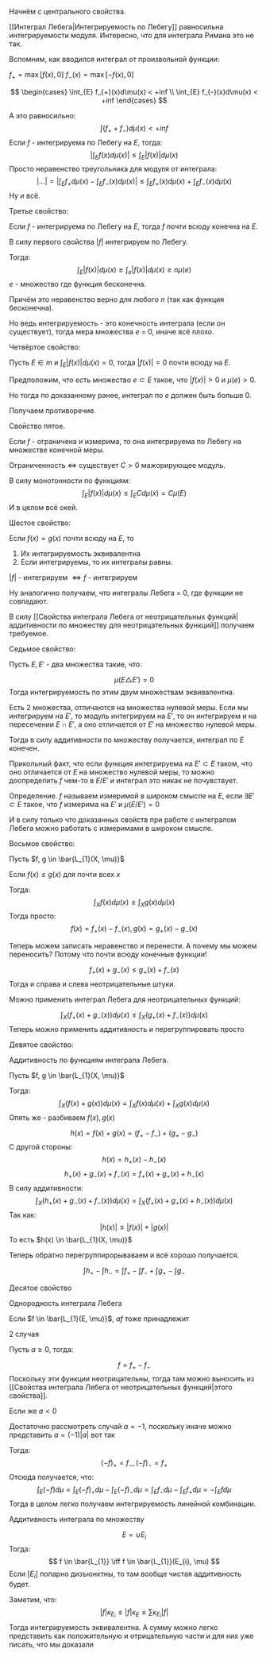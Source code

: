 Начнём с центрального свойства.

[[Интеграл Лебега|Интегрируемость по Лебегу]] равносильна интегрируемости модуля. Интересно, что для интеграла Римана это не так.

Вспомним, как вводился интеграл от произвольной функции:

$f_{+} = \max[f(x), 0]$
$f_{-}(x) = \max[-f(x), 0]$

$$
\begin{cases}
\int_{E} f_{+}(x)d\mu(x) < +inf \\
\int_{E} f_{-}(x)d\mu(x) < +inf
\end{cases}
$$

А это равносильно:
$$
\int (f_{+} + f_{-})d\mu(x) < +inf
$$
Если $f$ - интегрируема по Лебегу на $E$, тогда:
$$
|\int_{E} f(x)d\mu(x)| \leq \int_{E} |f(x)|d\mu(x)
$$
Просто неравенство треугольника для модуля от интеграла:
$$
|...| = |\int_{E} f_{+}d\mu(x) - \int_{E} f_{-}(x)d\mu(x)| \leq \int_{E} f_{+}(x)d\mu(x) + \int_{E} f_{-}(x)d\mu(x)
$$
Ну и всё.

Третье свойство:

Если $f$ - интегрируема по Лебегу на $E$, тогда $f$ почти всюду конечна на $E$.

В силу первого свойства $|f|$ интегрируем по Лебегу.

Тогда:
$$
\int_{E} |f(x)|d\mu(x) \geq \int_{e} |f(x)|d\mu(x) \geq n \mu(e)
$$
$e$ - множество где функция бесконечна.

Причём это неравенство верно для любого $n$ (так как функция бесконечна).

Но ведь интегрируемость - это конечность интеграла (если он существует), тогда мера множества $e$ = 0, иначе всё плохо.

Четвёртое свойство:

Пусть $E \in m$ и $\int_{E} |f(x)| d\mu(x) = 0$, тогда $|f(x)| = 0$ почти всюду на $E$.

Предположим, что есть множество $e \subset E$ такое, что $|f(x)| > 0$ и $\mu(e) > 0$.

Но тогда по доказанному ранее, интеграл по $e$ должен быть больше 0.

Получаем противоречие.

Свойство пятое.

Если $f$ - ограничена и измерима, то она интегрируема по Лебегу на множестве конечной меры.

Ограниченность $\iff$ существует $C > 0$ мажорирующее модуль.

В силу монотонности по функциям:
$$
\int_{E} |f(x)|d\mu(x) \leq \int_{E} C d\mu(x) = C\mu(E)
$$
И в целом всё окей.

Шестое свойство:

Если $f(x) = g(x)$ почти всюду на $E$, то

1) Их интегрируемость эквивалентна
2) Если интегрируемы, то их интегралы равны.

$|f|$ - интегрируем $\iff f$ - интегрируем

Ну аналогично получаем, что интегралы Лебега = 0, где функции не совпадают.

В силу [[Свойства интеграла Лебега от неотрицательных функций|аддитивности по множеству для неотрицательных функций]] получаем требуемое.

Седьмое свойство:

Пусть $E, E'$ - два множества такие, что:

$$
\mu(E \triangle E') = 0
$$
Тогда интегрируемость по этим двум множествам эквивалентна.

Есть 2 множества, отличаются на множества нулевой меры. Если мы интегрируем на $E'$, то модуль интегрируем на $E'$, то он интегрируем и на пересечении $E \cap E'$, а оно отличается от $E'$ на множество нулевой меры.

Тогда в силу аддитивности по множеству получается, интеграл по $E$ конечен.

Прикольный факт, что если функция интегрируема на $E' \subset E$ таком, что оно отличается от $E$ на множество нулевой меры, то можно доопределить $f$ чем-то в $E / E'$ и интеграл это никак не почувствует.

Определение. $f$ называем измеримой в широком смысле на $E$, если $\exists E' \subset E$ такое, что $f$ измерима на $E'$ и $\mu(E / E') = 0$

И в силу только что доказанных свойств при работе с интегралом Лебега можно работать с измеримами в широком смысле.

Восьмое свойство:

Пусть $f, g \in \bar{L_{1}(X, \mu)}$ 

Если $f(x) \leq g(x)$ для почти всех $x$

Тогда:
$$
\int_{X} f(x)d\mu(x) \leq \int_{X} g(x)d\mu(x)
$$
Тогда просто:
$$
f(x) = f_{+}(x) - f_{-}(x), g(x) = g_{+}(x) - g_{-}(x)
$$

Теперь можем записать неравенство и перенести. А почему мы можем переносить? Потому что почти всюду конечные функции!

$$
f_{+}(x) + g_{-}(x) \leq g_{+}(x) + f_{-}(x)
$$
Тогда и справа и слева неотрицательные штуки.

Можно применить интеграл Лебега для неотрицательных функций:

$$
\int_{X} (f_{+}(x) + g_{-}(x))d\mu(x) \leq \int_{X} (g_{+}(x) + f_{-}(x))d\mu(x)
$$
Теперь можно применить аддитивность и перегруппировать просто

Девятое свойство:

Аддитивность по функциям интеграла Лебега.

Пусть $f, g \in \bar{L_{1}(X, \mu)}$

Тогда:
$$
\int_{X}(f(x) + g(x))d\mu(x) = \int_{X} f(x)d\mu(x) + \int_{X} g(x)d\mu(x)
$$
Опять же - разбиваем $f(x), g(x)$

$$
h(x) = f(x) + g(x) = (f_{+} - f_{-}) + (g_{+} - g_{-})
$$
С другой стороны:
$$
h(x) = h_{+}(x) - h_{-}(x)
$$
$$
h_{+}(x) + g_{-}(x) + f_{-}(x) = f_{+}(x) + g_{+}(x) + h_{-}(x)
$$
В силу аддитивности:
$$
\int_{X} (h_{+}(x) + g_{-}(x) + f_{-}(x))d\mu(x) = \int_{X} (f_{+}(x) + g_{+}(x) + h_{-}(x))d\mu(x)
$$
Так как:
$$
|h(x)| \leq |f(x)| + |g(x)|
$$
То есть $h(x) \in \bar{L_{1}(X, \mu)}$

Теперь обратно перегруппирорываваем и всё хорошо получается.

$$
\int h_{+} - \int h_{-} = \int f_{+} - \int f_{-} + \int g_{+} - \int g_{-}
$$

Десятое свойство

Однородность интеграла Лебега

Если $f \in \bar{L_{1}(E, \mu)}$, $af$ тоже принадлежит

2 случая

Пусть $a \geq 0$, тогда:

$$
f = f_{+} - f_{-}
$$
Поскольку эти функции неотрицательны, тогда там можно выносить из [[Свойства интеграла Лебега от неотрицательных функций|этого свойства]].

Если же $a < 0$

Достаточно рассмотреть случай $a = -1$, поскольку иначе можно представить $a = (-1)|a|$ вот так

Тогда:
$$
(-f)_{+} = f_{-}, (-f)_{-} = f_{+}
$$
Отсюда получается, что:
$$
\int_{E} (-f)d\mu = \int_{E} (-f)_{+}d\mu - \int_{E} (-f)_{-}d\mu = \int_{E} f_{-}d\mu - \int_{E} f_{+} d\mu = -\int_{E} fd\mu
$$
Тогда в целом легко получаем интегрируемость линейной комбинации.

Аддитивность интеграла по множеству

$$
E = \cup E_{i}
$$
Тогда:
$$
f \in \bar{L_{1}} \iff f \in \bar{L_{1}}(E_{i}, \mu)
$$
Если $[E_{i}]$ попарно дизъюнктны, то там вообще чистая аддитивность будет.

Заметим, что:
$$
|f|\kappa_{E_{i}} \leq |f|\kappa_{E} \leq \sum\limits \kappa_{E_{i}}|f|
$$
Тогда интегрируемость эквивалентна. А сумму можно легко представить как положительную и отрицательную части и для них уже писать, что мы доказали